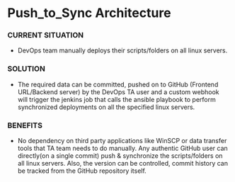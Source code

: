 # Push_to_Sync Architecture

### CURRENT SITUATION
* DevOps team manually deploys their scripts/folders on all linux servers.

### SOLUTION
* The required data can be committed, pushed on to GitHub (Frontend URL/Backend server) by the DevOps TA user and a custom webhook will trigger the jenkins job that calls the ansible playbook to perform synchronized deployments on all the specified linux servers.

### BENEFITS
* No dependency on third party applications like WinSCP or data transfer tools that TA team needs to do manually. Any authentic GitHub user can directly(on a single commit) push & synchronize the scripts/folders on all linux servers. Also, the version can be controlled, commit history can be tracked from the GitHub repository itself.
